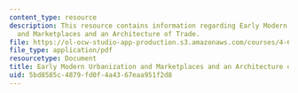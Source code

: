 ```yaml
---
content_type: resource
description: This resource contains information regarding Early Modern Urbanization
  and Marketplaces and an Architecture of Trade.
file: https://ol-ocw-studio-app-production.s3.amazonaws.com/courses/4-663-history-of-urban-form-locating-capitalism-producing-early-modern-cities-and-objects-spring-2014/5bd8585c4879fd0f4a4367eaa951f2d8_MIT4_663S14_ErlyMdrnUrban.pdf
file_type: application/pdf
resourcetype: Document
title: Early Modern Urbanization and Marketplaces and an Architecture of Trade
uid: 5bd8585c-4879-fd0f-4a43-67eaa951f2d8
---
```

